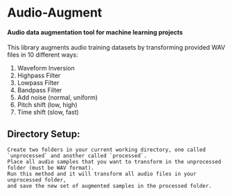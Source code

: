 # Audio-Augment
#### Audio data augmentation tool for machine learning projects
This library augments audio training datasets by transforming provided WAV files in 10 different ways:
        
  1. Waveform Inversion
  2. Highpass Filter
  3. Lowpass Filter
  4. Bandpass Filter
  5. Add noise (normal, uniform)
  6. Pitch shift (low, high)
  7. Time shift (slow, fast)
   
        
## Directory Setup:
    Create two folders in your current working directory, one called `unprocessed` and another called `processed`.
    Place all audio samples that you want to transform in the unprocessed folder (must be WAV format). 
    Run this method and it will transform all audio files in your unprocessed folder, 
    and save the new set of augmented samples in the processed folder.
